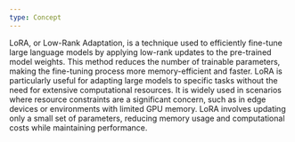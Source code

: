 ```yaml
---
type: Concept
---
```


LoRA, or Low-Rank Adaptation, is a technique used to efficiently fine-tune large language models by applying low-rank updates to the pre-trained model weights. This method reduces the number of trainable parameters, making the fine-tuning process more memory-efficient and faster. LoRA is particularly useful for adapting large models to specific tasks without the need for extensive computational resources. It is widely used in scenarios where resource constraints are a significant concern, such as in edge devices or environments with limited GPU memory. LoRA involves updating only a small set of parameters, reducing memory usage and computational costs while maintaining performance.